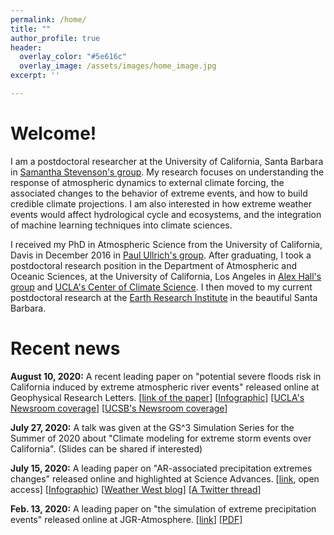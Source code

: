 ```yaml
---
permalink: /home/
title: "" 
author_profile: true
header:
  overlay_color: "#5e616c"
  overlay_image: /assets/images/home_image.jpg
excerpt: ''

---
```


# Welcome!

I am a postdoctoral researcher at the University of California, Santa Barbara in [Samantha Stevenson's group](https://www.samanthalstevenson.com/). My research focuses on understanding the response of atmospheric dynamics to external climate forcing, the associated changes to the behavior of extreme events, and how to build credible climate projections. I am also interested in how extreme weather events would affect hydrological cycle and ecosystems, and the integration of machine learning techniques into climate sciences.


I received my PhD in Atmospheric Science from the University of California, Davis in December 2016 in [Paul Ullrich's group](https://climate.ucdavis.edu/). After graduating, I took a postdoctoral research position in the Department of Atmospheric and Oceanic Sciences, at the University of California, Los Angeles in [Alex Hall's group](https://dept.atmos.ucla.edu/alexhall/home) and [UCLA's Center of Climate Science](https://www.ioes.ucla.edu/climate/). I then moved to my current postdoctoral research at the [Earth Research Institute](https://www.eri.ucsb.edu/) in the beautiful Santa Barbara.

# Recent news

**August 10, 2020:** A recent leading paper on "potential severe floods risk in California induced by extreme atmospheric river events" released online at Geophysical Research Letters. [[link of the paper](https://agupubs.onlinelibrary.wiley.com/doi/10.1029/2020GL088679)] [[Infographic](/assets/images/papers/UCLA-AR-GRL-2020.pdf)] [[UCLA's Newsroom coverage](https://newsroom.ucla.edu/releases/warming-california-future-floods-reservoirs)] [[UCSB's Newsroom coverage](https://www.news.ucsb.edu/2020/020019/future-flooding)]

**July 27, 2020:** A talk was given at the GS^3 Simulation Series for the Summer of 2020 about "Climate modeling for extreme storm events over California". (Slides can be shared if interested)

**July 15, 2020:** A leading paper on "AR-associated precipitation extremes changes" released online and highlighted at Science Advances. [[link](https://advances.sciencemag.org/content/6/29/eaba1323), open access]  [[Infographic](/assets/images/papers/UCLA-AR-Inforgraphic-Final-SciAdv2020.pdf)) [[Weather West blog](https://weatherwest.com/archives/7364)] [[A Twitter thread](https://twitter.com/Weather_West/status/1283476180931231745?s=20)]

<!--**July 9, 2020:** Approved initial funding ($25,000) from DRI supported by USGS for "A Science Applications for Risk Reduction (SAFRR) – COVID-19 Impacts to Extreme Winter Storm Emergency Response Planning" study. 
-->

**Feb. 13, 2020:** A leading paper on "the simulation of extreme precipitation events" released online at JGR-Atmosphere. [[link](https://agupubs.onlinelibrary.wiley.com/doi/abs/10.1029/2019JD031554)] [[PDF]](https://www.researchgate.net/profile/Xingying_Huang/publication/338921190_Simulating_and_Evaluating_Atmospheric_River_Induced_Precipitation_Extremes_along_the_US_Pacific_Coast_Case_Studies_from_1980-2017/links/5eab58e745851592d6ae60c5/Simulating-and-Evaluating-Atmospheric-River-Induced-Precipitation-Extremes-along-the-US-Pacific-Coast-Case-Studies-from-1980-2017.pdf)


